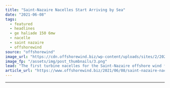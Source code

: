 ```yaml
---
title: "Saint-Nazaire Nacelles Start Arriving by Sea"
date: "2021-06-08"
tags: 
  - featured
  - headlines
  - ge haliade 150 6mw
  - nacelle
  - saint nazaire
  - offshorewind
source: "offshorewind"
image_url: "https://cdn.offshorewind.biz/wp-content/uploads/sites/2/2021/06/08085502/GE-Ships-Out-First-Saint-Nazaire-Nacelles.png"
image_fp: "/assets/img/post_thumbnails/3.png"
lead: "The first turbine nacelles for the Saint-Nazaire offshore wind farm have arrived by sea"
article_url: "https://www.offshorewind.biz/2021/06/08/saint-nazaire-nacelles-start-arriving-by-sea/"
---
```


---
